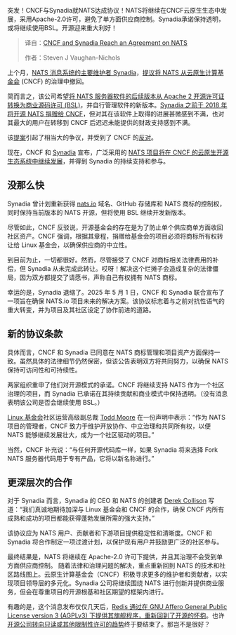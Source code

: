 
<!--
title: CNCF与Synadia达成NATS相关协议
cover: https://cdn.thenewstack.io/media/2025/05/fc62c307-arrow-reverse-1024x768-1.png
summary: 突发！CNCF与Synadia就NATS达成协议！NATS将继续在CNCF云原生生态中发展，采用Apache-2.0许可，避免了单方面供应商控制。Synadia承诺保持透明，或将继续使用BSL。开源迎来重大利好！
-->

突发！CNCF与Synadia就NATS达成协议！NATS将继续在CNCF云原生生态中发展，采用Apache-2.0许可，避免了单方面供应商控制。Synadia承诺保持透明，或将继续使用BSL。开源迎来重大利好！

> 译自：[CNCF and Synadia Reach an Agreement on NATS](https://thenewstack.io/cncf-and-synadia-reach-an-agreement-on-nats/)
> 
> 作者：Steven J Vaughan-Nichols

上个月，[NATS 消息系统的主要维护者 Synadia](https://thenewstack.io/nats-2-0-like-containers-for-messaging/)，[提议将 NATS 从云原生计算基金会](https://thenewstack.io/synadia-attempts-to-reclaim-nats-back-from-cncf/) (CNCF) 的治理中撤回。

简而言之，该公司希望[将 NATS 服务器软件的后续版本从 Apache 2 开源许可证转换为商业源码许可 (BSL)](https://www.synadia.com/blog/synadia-response-to-cncf)，并自行管理软件的新版本。[Synadia 之前于 2018 年将开源 NATS 捐赠给 CNCF](https://www.cncf.io/projects/nats/)，但对其在该软件上取得的进展甚微感到不满，也对其最大的用户在转移到 CNCF 后迟迟未能提供的财政支持感到不满。

该[提案](https://github.com/cncf/foundation/blob/main/documents/nats/Proposal%20to%20exit%20NATS%20from%20CNCF.pdf)引起了相当大的争议，并受到了 CNCF 的[反对](https://www.cncf.io/blog/2025/05/01/protecting-nats-and-the-integrity-of-open-source-cncfs-commitment-to-the-community/)。

现在，CNCF 和 [Synadia](https://www.synadia.com/about) 宣布，广泛采用的 [NATS 项目将在 CNCF 的云原生开源生态系统中继续发展](https://www.cncf.io/announcements/2025/05/01/cncf-and-synadia-align-on-securing-the-future-of-the-nats-io-project/)，并得到 Synadia 的持续支持和参与。

## 没那么快

Synadia 曾计划重新获得 [nats.io](http://nats.io) 域名、GitHub 存储库和 NATS 商标的控制权，同时保持当前版本的 NATS 开源，但将使用 BSL 继续开发新版本。

尽管如此，CNCF 反驳说，开源基金会的存在是为了防止单个供应商单方面收回社区资产。CNCF 强调，根据其章程，捐赠给基金会的项目必须将商标所有权转让给 Linux 基金会，以确保供应商的中立性。

到目前为止，一切都很好。然而，尽管接受了 CNCF 对商标相关法律费用的补偿，但 Synadia 从未完成此转让。哎呀！解决这个烂摊子会造成复杂的法律僵局，因为双方都提交了请愿书，声称自己有权拥有 NATS 商标。

幸运的是，Synadia 退缩了。2025 年 5 月 1 日，CNCF 和 Synadia 联合宣布了一项旨在确保 NATS.io 项目未来的解决方案。该协议标志着与之前对抗性语气的重大转变，并为项目及其社区设定了协作前进的道路。

## 新的协议条款

具体而言，CNCF 和 Synadia 已同意在 NATS 商标管理和项目资产方面保持一致。虽然具体的法律细节仍然保密，但该公告表明双方将共同努力，以确保 NATS 保持可访问性和可持续性。

两家组织重申了他们对开源模式的承诺。CNCF 将继续支持 NATS 作为一个社区治理的项目，而 Synadia 已承诺在其持续贡献和商业模式中保持透明。（没有消息表明该公司是否会继续使用 BSL。）

[Linux 基金会](https://training.linuxfoundation.org/training/course-catalog/?utm_content=inline+mention)社区运营高级副总裁 [Todd Moore](https://www.linkedin.com/in/todd-moore-7985402b/) 在一份声明中表示：“作为 NATS 项目的管理者，CNCF 致力于维护开放协作、中立治理和共同所有权，以便 NATS 能够继续发展壮大，成为一个社区驱动的项目。”

当然，CNCF 补充说：“与任何开源代码库一样，如果 Synadia 将来选择 Fork NATS 服务器代码用于专有产品，它将以新名称进行。”

## 更深层次的合作

对于 Synadia 而言，Synadia 的 CEO 和 NATS 的创建者 [Derek Collison](https://www.linkedin.com/in/derekcollison) 写道：“我们真诚地期待加深与 Linux 基金会和 CNCF 的合作，确保 CNCF 内所有成熟和成功的项目都能获得蓬勃发展所需的强大支持。”

该协议应为 NATS 用户、贡献者和下游项目提供稳定性和清晰度。CNCF 和 Synadia 将合作制定一项过渡计划，以保护现有用户并鼓励更广泛的社区参与。

最终结果是，NATS 将继续在 Apache-2.0 许可下提供，并且其治理不会受到单方面供应商控制。
随着法律和治理问题的解决，重点重新回到 NATS 的技术和社区路线图上。云原生计算基金会（CNCF）积极寻求更多的维护者和贡献者，以实现项目领导层的多元化。Synadia 公司将继续围绕 NATS 进行创新并提供商业服务，但会在尊重项目的开源根基和社区期望的框架内进行。

有趣的是，这个消息发布仅仅几天后，[Redis 通过在 GNU Affero General Public License version 3 (AGPLv3) 下提供其旗舰程序，重新回到了开源的怀抱](https://thenewstack.io/redis-is-open-source-again/)。也许[开源公司转向只读或其他限制性许可的趋势](https://www.theregister.com/2023/10/27/open_source_vs_sort_of_open_source/)终于要结束了。那岂不是很好？